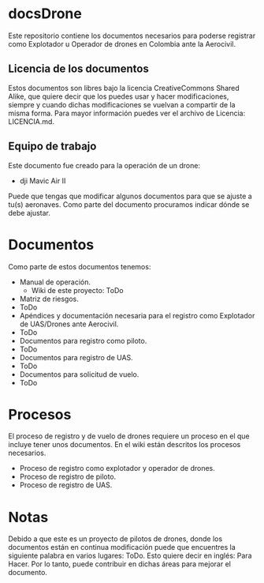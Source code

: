 # docsDrone

Este repositorio contiene los documentos necesarios para poderse registrar como Explotador u Operador de drones en Colombia ante la Aerocivil.

## Licencia de los documentos

Estos documentos son libres bajo la licencia CreativeCommons Shared Alike, que quiere decir que los puedes usar y hacer modificaciones, siempre y cuando dichas modificaciones se vuelvan a compartir de la misma forma.
Para mayor información puedes ver el archivo de Licencia: LICENCIA.md.

## Equipo de trabajo

Este documento fue creado para la operación de un drone:

* dji Mavic Air II

Puede que tengas que modificar algunos documentos para que se ajuste a tu(s) aeronaves.
Como parte del documento procuramos indicar dónde se debe ajustar.

# Documentos

Como parte de estos documentos tenemos:

* Manual de operación.
  * Wiki de este proyecto: ToDo
* Matriz de riesgos.
 * ToDo
* Apéndices y documentación necesaria para el registro como Explotador de UAS/Drones ante Aerocivil.
 * ToDo
* Documentos para registro como piloto.
 * ToDo
* Documentos para registro de UAS.
 * ToDo
* Documentos para solicitud de vuelo.
 * ToDo

# Procesos

El proceso de registro y de vuelo de drones requiere un proceso en el que incluye tener unos documentos.
En el wiki están descritos los procesos necesarios.

* Proceso de registro como explotador y operador de drones.
* Proceso de registro de piloto.
* Proceso de registro de UAS.

# Notas

Debido a que este es un proyecto de pilotos de drones, donde los documentos están en continua modificación puede que encuentres la siguiente palabra en varios lugares: ToDo.
Esto quiere decir en inglés: Para Hacer.
Por lo tanto, puede contribuir en dichas áreas para mejorar el documento.
